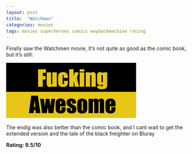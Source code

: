```yaml
---
layout: post
title:  "Watchmen"
categories: movies 
tags: movies superheroes comics waybackmachine rating
---
```


Finally saw the Watchmen movie, It’s not quite as good as the comic book, but it’s still:

![Watchment awesome](/images/2009-watchmen-awesome.jpg)

The endig was also better than the comic book, and I cant wait to get the extended version and the tale of the black freighter on Bluray

**Rating: 9.5/10**
